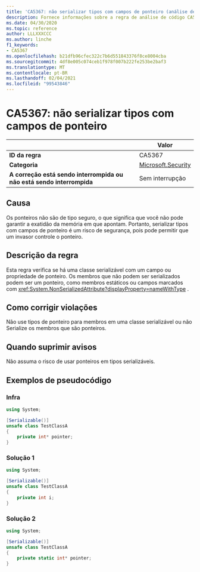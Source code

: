 ```yaml
---
title: 'CA5367: não serializar tipos com campos de ponteiro (análise de código)'
description: Fornece informações sobre a regra de análise de código CA5367, incluindo causas, como corrigir violações e quando suprimir.
ms.date: 04/30/2020
ms.topic: reference
author: LLLXXXCCC
ms.author: linche
f1_keywords:
- CA5367
ms.openlocfilehash: b21dfb96cfec322c7b6d551843376f8ce8004cba
ms.sourcegitcommit: 4df8e005c074ceb1f978f007b222fe253be2baf3
ms.translationtype: MT
ms.contentlocale: pt-BR
ms.lasthandoff: 02/04/2021
ms.locfileid: "99543846"
---
```

# <a name="ca5367-do-not-serialize-types-with-pointer-fields"></a>CA5367: não serializar tipos com campos de ponteiro

| | Valor |
|-|-|
| **ID da regra** |CA5367|
| **Categoria** |[Microsoft.Security](security-warnings.md)|
| **A correção está sendo interrompida ou não está sendo interrompida** |Sem interrupção|

## <a name="cause"></a>Causa

Os ponteiros não são de tipo seguro, o que significa que você não pode garantir a exatidão da memória em que apontam. Portanto, serializar tipos com campos de ponteiro é um risco de segurança, pois pode permitir que um invasor controle o ponteiro.

## <a name="rule-description"></a>Descrição da regra

Esta regra verifica se há uma classe serializável com um campo ou propriedade de ponteiro. Os membros que não podem ser serializados podem ser um ponteiro, como membros estáticos ou campos marcados com <xref:System.NonSerializedAttribute?displayProperty=nameWithType> .

## <a name="how-to-fix-violations"></a>Como corrigir violações

Não use tipos de ponteiro para membros em uma classe serializável ou não Serialize os membros que são ponteiros.

## <a name="when-to-suppress-warnings"></a>Quando suprimir avisos

Não assuma o risco de usar ponteiros em tipos serializáveis.

## <a name="pseudo-code-examples"></a>Exemplos de pseudocódigo

### <a name="violation"></a>Infra

```csharp
using System;

[Serializable()]
unsafe class TestClassA
{
    private int* pointer;
}
```

### <a name="solution-1"></a>Solução 1

```csharp
using System;

[Serializable()]
unsafe class TestClassA
{
    private int i;
}
```

### <a name="solution-2"></a>Solução 2

```csharp
using System;

[Serializable()]
unsafe class TestClassA
{
    private static int* pointer;
}
```
